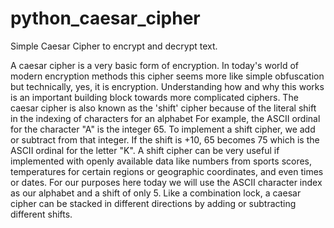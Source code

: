 # python_caesar_cipher
Simple Caesar Cipher to encrypt and decrypt text. 

A caesar cipher is a very basic form of encryption.  In today's world of modern encryption methods this cipher seems more like simple obfuscation but technically, yes, it is encryption. Understanding how and why this works is an important building block towards more complicated ciphers.  The caesar cipher is also known as the 'shift' cipher because of the literal shift in the indexing of characters for an alphabet  For example, the ASCII ordinal for the character "A" is the integer 65.  To implement a shift cipher, we add or subtract from that integer.  If the shift is +10, 65 becomes 75 which is the ASCII ordinal for the letter "K". A shift cipher can be very useful if implemented with openly available data like numbers from sports scores, temperatures for certain regions or geographic coordinates, and even times or dates.  For our purposes here today we will use the ASCII character index as our alphabet and a shift of only 5.  Like a combination lock, a caesar cipher can be stacked in different directions by adding or subtracting different shifts. 
